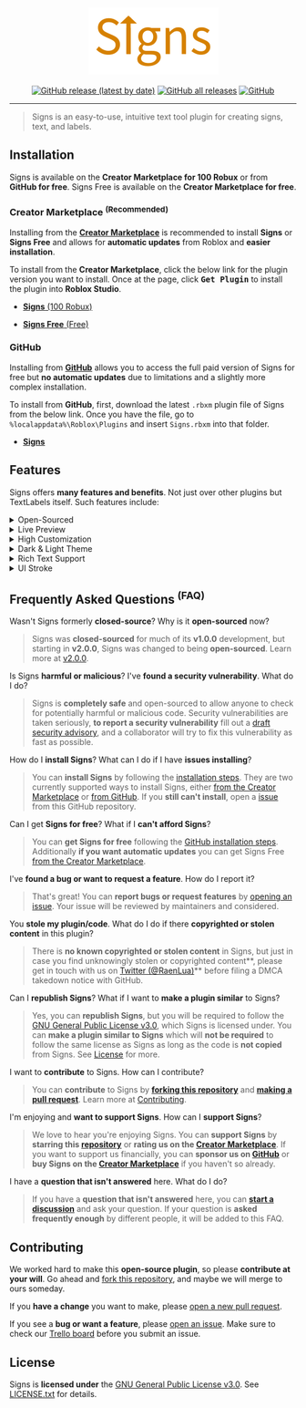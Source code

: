 <div align="center">
    <a href="https://github.com/The-Winner-Games/Signs/releases"><img   src="assets/type/SignsText.png" alt="Signs - A Roblox Studio Plugin" height="117"/></a>
</div>

<div>&nbsp;</div>

<div align="center">
    <a href="https://github.com/The-Winner-Games/Signs/releases"><img alt="GitHub release (latest by date)" src="https://img.shields.io/github/v/release/The-Winner-Games/Signs"></a>
    <a href="https://create.roblox.com/marketplace/asset/6967799394/Signs"><img alt="GitHub all releases" src="https://img.shields.io/github/downloads/The-Winner-Games/Signs/total"></a>
    <a href="LICENSE.txt"><img alt="GitHub" src="https://img.shields.io/github/license/The-Winner-Games/Signs"></a>
</div>

---

> Signs is an easy-to-use, intuitive text tool plugin for creating signs, text, and labels.

## Installation

Signs is available on the **Creator Marketplace for 100 Robux** or from **GitHub for free**. Signs Free is available on the **Creator Marketplace for free**.

### Creator Marketplace <sup>(Recommended)</sup>

Installing from the [**Creator Marketplace**](https://create.roblox.com/docs/production/publishing/creator-marketplace) is recommended to install **Signs** or **Signs Free** and allows for **automatic updates** from Roblox and **easier installation**.

To install from the **Creator Marketplace**, click the below link for the plugin version you want to install. Once at the page, click <kbd>**Get Plugin**</kbd    > to install the plugin into **Roblox Studio**.

- [**Signs** (100 Robux)](https://create.roblox.com/marketplace/asset/6967799394/)

- [**Signs Free** (Free)](https://create.roblox.com/marketplace/asset/6967799394/)

### GitHub

Installing from [**GitHub**](https://github.com/about) allows you to access the full paid version of Signs for free but **no automatic updates** due to limitations and a slightly more complex installation.

To install from **GitHub**, first, download the latest `.rbxm` plugin file of Signs from the below link. Once you have the file, go to `%localappdata%\Roblox\Plugins` and insert `Signs.rbxm` into that folder.

- [**Signs**](https://github.com/The-Winner-Games/Signs/releases)

## Features

Signs offers **many features and benefits**. Not just over other plugins but TextLabels itself. Such features include:

<details><summary>Open-Sourced</summary>
Signs is open source and free. Change and modify the plugin to meet what you want. Look out for some bugs and fix them, and we could even add your code to the official plugin. Know what you run on your computer.
</details>

<details><summary>Live Preview</summary>
Edit signs and view changes in a preview showing exactly how your sign will look. Each and every change you make in the editor is updated to the preview. View signs before they are inserted.
</details>

<details><summary>High Customization</summary>
Edit the outline of your text, the background, and even the sign itself. Change the colors of each of these properties along with transparency. Manipulate how light interacts with your sign and if it is always rendered on top.
</details>

<details><summary>Dark & Light Theme</summary>
The plugin's theme will automatically update when using Signs to match Roblox Studio's. No restarting of Roblox Studio or Signs is needed due to Signs being able to detect and change its theme when Roblox Studio's theme changes.
</details>

<details><summary>Rich Text Support</summary>
Rich Text allows you to bold, italicize, underline, change the size, increase stroke, and many more aspects of your text from each and every letter. Use simple markup tags to change any part of your text.
</details>

<details><summary>UI Stroke</summary>
Change the stroke of the font in customize in ways that the text stroke property can't. Edit the outline join and thickness as well as normal text stroke properties like color and transparency.
</details>

## Frequently Asked Questions <sup>(FAQ)</sup>

Wasn't Signs formerly **closed-source**? Why is it **open-sourced** now?

> Signs was **closed-sourced** for much of its **v1.0.0** development, but starting in **v2.0.0**, Signs was changed to being **open-sourced**. Learn more at [v2.0.0](https://github.com/The-Winner-Games/Signs/releases/tag/v2.0.0).

Is Signs **harmful or malicious**? I've **found a security vulnerability**. What do I do?

> Signs is **completely safe** and open-sourced to allow anyone to check for potentially harmful or malicious code. Security vulnerabilities are taken seriously, **to report a security vulnerability** fill out a [draft security advisory](https://github.com/The-Winner-Games/Signs/security/advisories/new), and a collaborator will try to fix this vulnerability as fast as possible.

How do I **install Signs**? What can I do if I have **issues installing**?

> You can **install Signs** by following the [installation steps](https://github.com/The-Winner-Games/Signs#installation). They are two currently supported ways to install Signs, either [from the Creator Marketplace](https://create.roblox.com/marketplace/asset/6967799394/) or [from GitHub](https://github.com/The-Winner-Games/Signs/releases). If you **still can't install**, open a [issue](https://github.com/The-Winner-Games/Signs/issues/new/choose) from this GitHub repository.

Can I get **Signs for free**? What if I **can't afford Signs**?

> You can **get Signs for free** following the [GitHub installation steps](README.md#github). Additionally **if you want automatic updates** you can get Signs Free [from the Creator Marketplace](https://create.roblox.com/marketplace/asset/6967799394/).

I've **found a bug or want to request a feature**. How do I report it?

> That's great! You can **report bugs or request features** by [opening an issue](https://github.com/The-Winner-Games/Signs/issues/new/choose). Your issue will be reviewed by maintainers and considered.

You **stole my plugin/code**. What do I do if there **copyrighted or stolen content** in this plugin?

> There is **no known copyrighted or stolen content** in Signs, but just in case you find unknowingly stolen or copyrighted content**, please get in touch with us on [Twitter (@RaenLua)](https://twitter.com/RaenLua)** before filing a DMCA takedown notice with GitHub.

Can I **republish Signs**? What if I want to **make a plugin similar** to Signs?

> Yes, you can **republish Signs**, but you will be required to follow the [GNU General Public License v3.0](https://www.gnu.org/licenses/gpl-3.0.en.html), which Signs is licensed under. You can **make a plugin similar to Signs** which will **not be required** to follow the same license as Signs as long as the code is **not copied** from Signs. See [License](README.md#license) for more.

I want to **contribute** to Signs. How can I contribute?

> You can **contribute** to Signs by **[forking this repository](https://github.com/The-Winner-Games/Signs/fork)** and **[making a pull request](https://github.com/The-Winner-Games/Signs/compare)**. Learn more at [Contributing](README.md#contributing).

I'm enjoying and **want to support Signs**. How can I **support Signs**?

> We love to hear you're enjoying Signs. You can **support Signs** by **starring this [repository](https://github.com/The-Winner-Games/Signs)** or **rating us on the [Creator Marketplace](https://create.roblox.com/marketplace/asset/6967799394/Signs)**. If you want to support us financially, you can **sponsor us on [GitHub](https://github.com/The-Winner-Games/Signs)** or **buy Signs on the [Creator Marketplace](https://create.roblox.com/marketplace/asset/6967799394/Signs)** if you haven't so already.

I have a **question that isn't answered** here. What do I do?
> If you have a **question that isn't answered** here, you can **[start a discussion](https://github.com/The-Winner-Games/Signs/discussions/new/choose)** and ask your question. If your question is **asked frequently enough** by different people, it will be added to this FAQ.

## Contributing

We worked hard to make this **open-source plugin**, so please **contribute at your will**. Go ahead and [fork this repository](https://github.com/The-Winner-Games/Signs/fork), and maybe we will merge to ours someday.

If you **have a change** you want to make, please [open a new pull request](https://github.com/The-Winner-Games/Signs/compare).

If you see a **bug or want a feature**, please [open an issue](https://github.com/The-Winner-Games/Signs/issues/new/choose). Make sure to check our [Trello board](https://trello.com/b/OVQpLwYq/signs-plugin-roadmap) before you submit an issue.

## License

Signs is **licensed under** the [GNU General Public License v3.0](https://www.gnu.org/licenses/gpl-3.0.en.html). See [LICENSE.txt](LICENSE.txt) for details.
